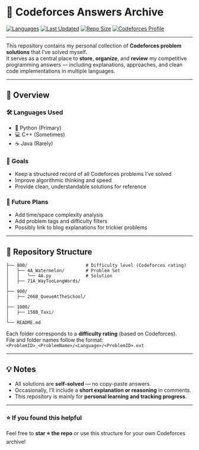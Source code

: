 # 🧠 Codeforces Answers Archive

[![Languages](https://img.shields.io/badge/Languages-Python%2C%20C%2B%2B%2C%20Java-blue)](#)
[![Last Updated](https://img.shields.io/github/last-commit/b-bullock/CodeForce-Answers?color=green)](#)
[![Repo Size](https://img.shields.io/github/repo-size/b-bullock/CodeForce-Answers?color=orange)](#)
[![Codeforces Profile](https://img.shields.io/badge/Codeforces-Visit_Profile-blue?logo=codeforces)](https://codeforces.com/profile/b-bullock)

---

This repository contains my personal collection of **Codeforces problem solutions** that I’ve solved myself.  
It serves as a central place to **store**, **organize**, and **review** my competitive programming answers — including explanations, approaches, and clean code implementations in multiple languages.

---

## 📘 Overview

### 🛠️ Languages Used
- 🐍 Python (Primary)
- 💻 C++ (Sometimes)
- ☕ Java (Rarely)

### 🎯 Goals
- Keep a structured record of all Codeforces problems I’ve solved  
- Improve algorithmic thinking and speed  
- Provide clean, understandable solutions for reference  

### 🚀 Future Plans
- Add time/space complexity analysis  
- Add problem tags and difficulty filters  
- Possibly link to blog explanations for trickier problems  

---

## 📂 Repository Structure
```
├── 800/                      # Difficulty level (Codeforces rating)
│   ├── 4A_Watermelon/        # Problem Set
│   │   └── 4A.py             # Solution             
│   ├── 71A_WayTooLongWords/
│
├── 900/
│   ├── 266B_QueueAtTheSchool/
│
├── 1000/
│   ├── 158B_Taxi/
│
└── README.md
```

Each folder corresponds to a **difficulty rating** (based on Codeforces).  
File and folder names follow the format:  
`<ProblemID>_<ProblemName>/<Language>/<ProblemID>.ext`

---

## 💡 Notes
- All solutions are **self-solved** — no copy-paste answers.  
- Occasionally, I’ll include a **short explanation or reasoning** in comments.  
- This repository is mainly for **personal learning and tracking progress**.

---

### ⭐ If you found this helpful
Feel free to **star ⭐ the repo** or use this structure for your own Codeforces archive!


